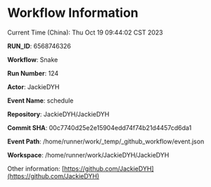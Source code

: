 # Workflow Information

Current Time (China): Thu Oct 19 09:44:02 CST 2023  

**RUN_ID**: 6568746326  

**Workflow**: Snake  

**Run Number**: 124  

**Actor**: JackieDYH  

**Event Name**: schedule  

**Repository**: JackieDYH/JackieDYH  

**Commit SHA**: 00c7740d25e2e15904edd74f74b21d4457cd6da1  

**Event Path**: /home/runner/work/_temp/_github_workflow/event.json  

**Workspace**: /home/runner/work/JackieDYH/JackieDYH  

Other information: [https://github.com/JackieDYH](https://github.com/JackieDYH)
